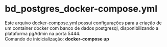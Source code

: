 # bd_postgres_docker-compose.yml

Este arquivo docker-compose.yml possui configurações para a criação de um container docker com banco de dados postgresql, disponibilizando a plataforma pgAdmin na porta 5444.<br>
Comando de inicicialização: <b>docker-compose up</b>
